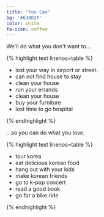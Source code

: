 ```yaml
---
title: "You Can"
bg: '#63BD2F'
color: white
fa-icon: coffee
---
```


We'll do what you don't want to...

{% highlight text linenos=table %}

- lost your way in airport or street.
- can not find house to stay
- clean your house
- run your errands
- clean your house
- buy your furniture
- lost time to go hospital
 
{% endhighlight %}

...so you can do what you love.

{% highlight text linenos=table %}

- tour korea
- eat delicious korean food
- hang out with your kids
- make korean friends
- go to k-pop concert
- read a good book
- go for a bike ride
 
{% endhighlight %}




